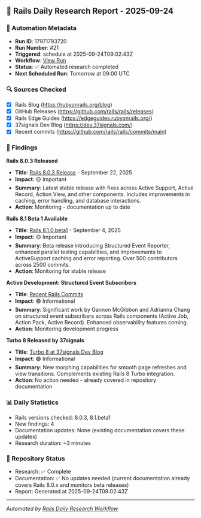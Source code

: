 ## 📅 Rails Daily Research Report - 2025-09-24

### 🤖 Automation Metadata
- **Run ID**: 17971793720
- **Run Number**: #21
- **Triggered**: schedule at 2025-09-24T09:02:43Z
- **Workflow**: [View Run](https://github.com/jeremedia/rails-8-claude-guide/actions/runs/17971793720)
- **Status**: ✅ Automated research completed
- **Next Scheduled Run**: Tomorrow at 09:00 UTC

### 🔍 Sources Checked
- [x] Rails Blog (https://rubyonrails.org/blog)
- [x] GitHub Releases (https://github.com/rails/rails/releases)
- [x] Rails Edge Guides (https://edgeguides.rubyonrails.org/)
- [x] 37signals Dev Blog (https://dev.37signals.com/)
- [x] Recent commits (https://github.com/rails/rails/commits/main)

### 📰 Findings

**Rails 8.0.3 Released**
- **Title**: [Rails 8.0.3 Release](https://rubyonrails.org/blog) - September 22, 2025
- **Impact**: 🟡 Important
- **Summary**: Latest stable release with fixes across Active Support, Active Record, Action View, and other components. Includes improvements in caching, error handling, and database interactions.
- **Action**: Monitoring - documentation up to date

**Rails 8.1 Beta 1 Available**
- **Title**: [Rails 8.1.0.beta1](https://github.com/rails/rails/releases) - September 4, 2025
- **Impact**: 🟡 Important
- **Summary**: Beta release introducing Structured Event Reporter, enhanced parallel testing capabilities, and improvements to ActiveSupport caching and error reporting. Over 500 contributors across 2500 commits.
- **Action**: Monitoring for stable release

**Active Development: Structured Event Subscribers**
- **Title**: [Recent Rails Commits](https://github.com/rails/rails/commits/main)
- **Impact**: 🟢 Informational
- **Summary**: Significant work by Gannon McGibbon and Adrianna Chang on structured event subscribers across Rails components (Active Job, Action Pack, Active Record). Enhanced observability features coming.
- **Action**: Monitoring development progress

**Turbo 8 Released by 37signals**
- **Title**: [Turbo 8 at 37signals Dev Blog](https://dev.37signals.com/)
- **Impact**: 🟢 Informational
- **Summary**: New morphing capabilities for smooth page refreshes and view transitions. Complements existing Rails 8 Turbo integration.
- **Action**: No action needed - already covered in repository documentation

### 📊 Daily Statistics
- Rails versions checked: 8.0.3, 8.1.beta1
- New findings: 4
- Documentation updates: None (existing documentation covers these updates)
- Research duration: ~3 minutes

### 🔄 Repository Status
- Research: ✅ Complete
- Documentation: ✅ No updates needed (current documentation already covers Rails 8.0.x and monitors beta releases)
- Report: Generated at 2025-09-24T09:02:43Z

---
*Automated by [Rails Daily Research Workflow](https://github.com/jeremedia/rails-8-claude-guide/blob/main/.github/workflows/rails-daily-research.yml)*